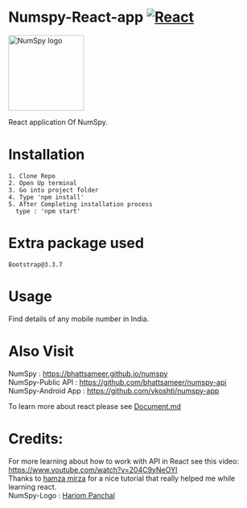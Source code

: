 # Numspy-React-app [![React](https://img.shields.io/badge/Made%20with-React-blue.svg)](https://reactjs.org/) 

<img src="https://github.com/bhattsameer/numspy/blob/master/logo.png" alt="NumSpy logo" width="150px" height="150px"/>

React application Of NumSpy.

# Installation
```
1. Clone Repo
2. Open Up terminal
3. Go into project folder
4. Type 'npm install'
5. After Completing installation process
  type : 'npm start'
```

# Extra package used
```
Bootstrap@3.3.7
```

# Usage

Find details of any mobile number in India.

# Also Visit

NumSpy : https://bhattsameer.github.io/numspy </br>
NumSpy-Public API  : https://github.com/bhattsameer/numspy-api </br>
NumSpy-Android App : https://github.com/vkoshti/numspy-app </br>

To learn more about react please see [Document.md](https://github.com/bhattsameer/Numspy-React-app/blob/master/Document.md)

# Credits:

For more learning about how to work with API in React see this video: https://www.youtube.com/watch?v=204C9yNeOYI </br>
Thanks to [hamza mirza](https://github.com/hamza-mirza) for a nice tutorial that really helped me while learning react. </br>
NumSpy-Logo : [Hariom Panchal](https://github.com/Hariompanchal)



